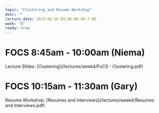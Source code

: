 ```yaml
---
topic: "Clustering and Resume Workshop"
desc: ""
lecture_date: 2019-08-26 09:00:00.00-7:00
week: "4"
ready: true
---
```


# FOCS 8:45am - 10:00am (Niema)

Lecture Slides: [Clustering](/lectures/week4/FoCS - Clustering.pdf)





# FOCS 10:15am - 11:30am (Gary)

Resume Workshop: [Resumes and Interviews](/lectures/week4/Resumes and Interviews.pdf)
